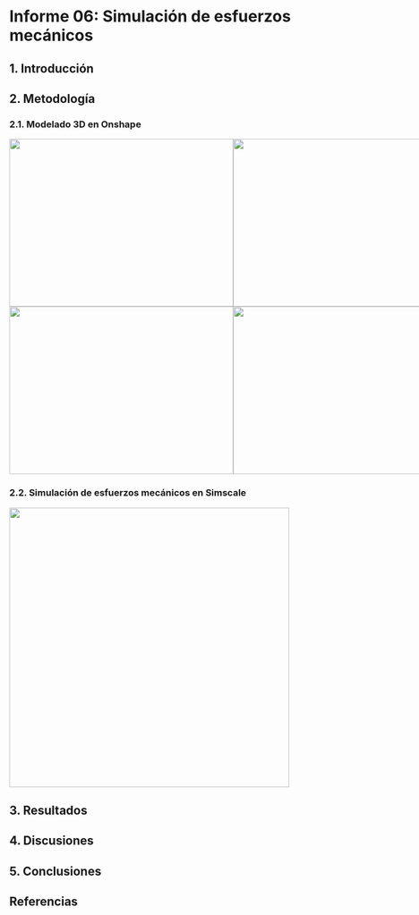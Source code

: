 # Informe 06: Simulación de esfuerzos mecánicos
## 1. Introducción

## 2. Metodología
### 2.1. Modelado 3D en Onshape

<div style="display: flex; justify-content: space-between;">
  <img src="https://github.com/user-attachments/assets/94b47e88-b497-4b31-b1a7-583a2ab1da0a" width="400" height="300">
  <img src="https://github.com/user-attachments/assets/90f4f80d-faea-4fda-8fba-9c796997eed3" width="400" height="300">
</div>

<div style="display: flex; justify-content: space-between;">
  <img src="https://github.com/user-attachments/assets/94b47e88-b497-4b31-b1a7-583a2ab1da0a" width="400" height="300">
  <img src="https://github.com/user-attachments/assets/ac601697-2cca-4ac5-8199-a38272a12cf2" width="400" height="300">
</div>

### 2.2. Simulación de esfuerzos mecánicos en Simscale
<img src="https://github.com/user-attachments/assets/623c5932-552a-4d46-b1e9-81b6cfa333cd" width="500">

## 3. Resultados

## 4. Discusiones

## 5. Conclusiones

## Referencias
